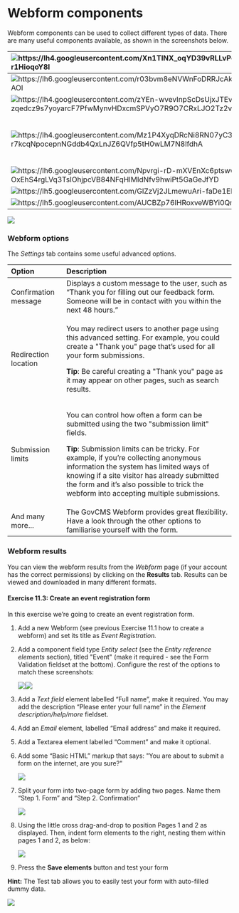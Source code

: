 # Webform components

Webform components can be used to collect different types of data. There are many useful components available, as shown in the screenshots below.

<table>
  <thead>
    <tr>
      <th style="text-align:left">
        <img src="../.gitbook/assets/106 (1) (1).png" alt="https://lh4.googleusercontent.com/Xn1TINX_oqYD39vRLLvPeU6UhtX8zbu02g5INEeVf9iw0InP1SRWGXOhuAHHRAim2X4J2YEAhDDDk2OXvoW8fzEnpQ0QrnjywapxQoIJbgzX-eUlxNGPNZUC0GrTu-r1HioqoY8I"
        />
      </th>
      <th style="text-align:left">
        <img src="../.gitbook/assets/107 (1) (1).png" alt="https://lh4.googleusercontent.com/ZMum0v7hY45_oJRNUknl1kMXUPpG1rFjvayzFBQfdTZzzbyzmLBbA27Uvyti_eSxs6wIkPEYbSl52YmbOZ64brwGj9BPFkhhE_b1px4u6QZ9E4zrB0CUMtcV8KLETrLTfs0pG-dR"
        />
      </th>
    </tr>
  </thead>
  <tbody>
    <tr>
      <td style="text-align:left">
        <img src="../.gitbook/assets/108.png" alt="https://lh6.googleusercontent.com/r03bvm8eNVWnFoDRRJcAk_cedKk4bUWui2kbx5jDPcTUk7Wt5DkRZC05HI3BPLcLZi_YhzypF84HDdZudJUTqo2ffFlwWGC02f2UK_APbOdn_IQZsDF9r3Hw9FrZuP9XqJas9AOI"
        />
      </td>
      <td style="text-align:left"></td>
    </tr>
    <tr>
      <td style="text-align:left">
        <img src="../.gitbook/assets/109.png" alt="https://lh4.googleusercontent.com/zYEn-wvevInpScDsUjxJTEv5p5zwHm7WNEpg-zqedcz9s7yoyarcF7PfwMynvHDxcmSPVyO7R9O7CRxLJO2Tz2vFcsOlXYzP6ZhvFnDk2umUx09FFQyj16eqYqtASvo2W5fsd6Bq"
        />
      </td>
      <td style="text-align:left">
        <img src="../.gitbook/assets/110 (1) (1).png" alt="https://lh6.googleusercontent.com/8Sy-cXhoDS7sfwHVZpfTRL-fWTj5Fh0HHCLhsMpzbkob9NIvq34W2S0TcBOxkmsmR4DskuNTf6H-ieefKKAzqreaa7_D_Y0D0iMnJzeMhsTKh9cRgyz_Adwnzugc0kB0-s_x9VWk"
        />
      </td>
    </tr>
    <tr>
      <td style="text-align:left">
        <img src="../.gitbook/assets/111 (1).png" alt="https://lh4.googleusercontent.com/Mz1P4XyqDRcNi8RN07yC35uG1iaRg69SEfOtGosMjf9r9oBphem1o0OOc3MgS6xfTJTEbSUlX7QwxnflLqBAVCi6jMA-r7kcqNpocepnNGddb4QxLnJZ6QVfp5tH0wLM7N8lfdhA"
        />
      </td>
      <td style="text-align:left">
        <p>
          <img src="../.gitbook/assets/112.png" alt="https://lh5.googleusercontent.com/46QtNXE7NsRmtc1PHfRzC-znnDNpGOlx8Dk0w9MzmiKO8kFjcMOIJKepFqfjAmfyK0BM3taUVj7S2LspMAkmuXG-l7lKq0PkRIA3m5GQf25CKlEwX_zx5-uRyMsJs7rsMYOFU7qw"
          />
        </p>
        <p>
          <img src="../.gitbook/assets/113 (1) (1) (1).png" alt="https://lh6.googleusercontent.com/Pi6vFbJTZYCBgMhXp9sSFBtfFsLCDT1nCZDlD7GcLO5yoHqDuoXPwfH9GVYILHSuenia2xyeVxRcfrle_RjaQyHhTF2X2ExBwkBm05Z3zm_fKglrh4jIkPQF1eyV5ipDRbL_rJPi"
          />
        </p>
      </td>
    </tr>
    <tr>
      <td style="text-align:left">
        <img src="../.gitbook/assets/114 (1) (1).png" alt="https://lh6.googleusercontent.com/Npvrgi-rD-mXVEnXc6ptswwyoB3Yb9vfrcygHWdmrzX6mjMNcFiy_U1XVbuo8qTCGgOPUKmukS45AVkUs4x6t-OxEhS4rgLVq3TsIOhjpcVB84NFqHIMIdNfv9hwiPt5GaGeJfYD"
        />
      </td>
      <td style="text-align:left"></td>
    </tr>
    <tr>
      <td style="text-align:left">
        <img src="../.gitbook/assets/115.png" alt="https://lh5.googleusercontent.com/GlZzVj2JLmewuAri-faDe1Eh4cnH4IKlhzKQyhTnGAAlAEOUTcifTyJsJLXvieIf6FUJhtSQ-qdmsNhuuosffmSjAapk7aOPk2mzJaYAeLA1FUb6I51mcug6mQpfa54Fq9I3wB-j"
        />
      </td>
      <td style="text-align:left">
        <img src="../.gitbook/assets/116 (1).png" alt="https://lh3.googleusercontent.com/G9CLX4XuHP6HOOgQZopyVtYVvQ8q66iVNUEIj5eHirKxSpFphkucLRVzXcyUBDVuF3bUEUJx6GFkm5FFYap_1IYt72KOd3DaYARvLDgtx5QDaRO1nFittSml4BiJc9fsXLy4uHW5"
        />
      </td>
    </tr>
    <tr>
      <td style="text-align:left">
        <img src="../.gitbook/assets/117 (1) (1).png" alt="https://lh5.googleusercontent.com/AUCBZp76lHRoxveWBYi0QnzN_XO0UtjX0PhvLorQ4wanysuCzHbcVtf5Mh_txZRxyHuvoLKSKjptJvfl-3G055cqwWeg1odhW7uyucJG89pIOyv4HkgGqH4hzMxsjXxlGfr4vKhE"
        />
      </td>
      <td style="text-align:left"></td>
    </tr>
  </tbody>
</table>

![](../.gitbook/assets/118%20%281%29%20%281%29.png)

### 

### Webform options

The _Settings_ tab contains some useful advanced options.

<table>
  <thead>
    <tr>
      <th style="text-align:left"><b>Option</b>
      </th>
      <th style="text-align:left"><b>Description</b>
      </th>
    </tr>
  </thead>
  <tbody>
    <tr>
      <td style="text-align:left">Confirmation message</td>
      <td style="text-align:left">Displays a custom message to the user, such as &#x201C;Thank you for filling
        out our feedback form. Someone will be in contact with you within the next
        48 hours.&#x201D;</td>
    </tr>
    <tr>
      <td style="text-align:left">Redirection location</td>
      <td style="text-align:left">
        <p>You may redirect users to another page using this advanced setting. For
          example, you could create a &quot;Thank you&quot; page that&#x2019;s used
          for all your form submissions.</p>
        <p><b>Tip</b>: Be careful creating a &quot;Thank you&quot; page as it may
          appear on other pages, such as search results.</p>
      </td>
    </tr>
    <tr>
      <td style="text-align:left">Submission limits</td>
      <td style="text-align:left">
        <p>You can control how often a form can be submitted using the two &quot;submission
          limit&quot; fields.</p>
        <p><b>Tip</b>: Submission limits can be tricky. For example, if you&#x2019;re
          collecting anonymous information the system has limited ways of knowing
          if a site visitor has already submitted the form and it&#x2019;s also possible
          to trick the webform into accepting multiple submissions.</p>
      </td>
    </tr>
    <tr>
      <td style="text-align:left">And many more...</td>
      <td style="text-align:left">The GovCMS Webform provides great flexibility. Have a look through the
        other options to familiarise yourself with the form.</td>
    </tr>
  </tbody>
</table>

### Webform results

You can view the webform results from the _Webform_ page \(if your account has the correct permissions\) by clicking on the **Results** tab. Results can be viewed and downloaded in many different formats.

#### Exercise 11.3: Create an event registration form

In this exercise we’re going to create an event registration form.

1. Add a new Webform \(see previous Exercise 11.1 how to create a webform\) and set its title as _Event Registration._
2. Add a component field type _Entity select_ \(see the _Entity reference elements_ section\), titled "Event" \(make it required - see the Form Validation fieldset at the bottom\). Configure the rest of the options to match these screenshots:

   ![](../.gitbook/assets/119%20%281%29.png)![](../.gitbook/assets/120%20%281%29.png)

3. Add a _Text field_ element labelled “Full name”, make it required. You may add the description “Please enter your full name” in the _Element description/help/more_ fieldset.
4. Add an _Email_ element, labelled “Email address” and make it required.
5. Add a Textarea element labelled “Comment” and make it optional.
6. Add some “Basic HTML” markup that says: "You are about to submit a form on the internet, are you sure?"

   ![](../.gitbook/assets/121%20%281%29%20%281%29.png)

7. Split your form into two-page form by adding two pages. Name them “Step 1. Form” and “Step 2. Confirmation”

   ![](../.gitbook/assets/122%20%281%29.png)

8. Using the little cross drag-and-drop to position Pages 1 and 2 as displayed. Then, indent form elements to the right, nesting them within pages 1 and 2, as below:

   ![](../.gitbook/assets/123%20%281%29.png)

9. Press the **Save elements** button and test your form 

**Hint:** The Test tab allows you to easily test your form with auto-filled dummy data.

![](../.gitbook/assets/124%20%281%29%20%281%29%20%281%29.png)

### 

